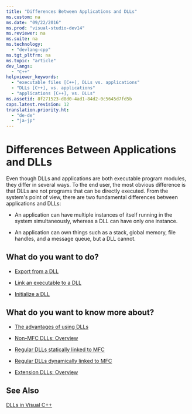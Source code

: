 ```yaml
---
title: "Differences Between Applications and DLLs"
ms.custom: na
ms.date: "09/22/2016"
ms.prod: "visual-studio-dev14"
ms.reviewer: na
ms.suite: na
ms.technology: 
  - "devlang-cpp"
ms.tgt_pltfrm: na
ms.topic: "article"
dev_langs: 
  - "C++"
helpviewer_keywords: 
  - "executable files [C++], DLLs vs. applications"
  - "DLLs [C++], vs. applications"
  - "applications [C++], vs. DLLs"
ms.assetid: 8f271523-d8d0-4ad1-84d2-0c5645d7fd5b
caps.latest.revision: 12
translation.priority.ht: 
  - "de-de"
  - "ja-jp"
---
```

# Differences Between Applications and DLLs
Even though DLLs and applications are both executable program modules, they differ in several ways. To the end user, the most obvious difference is that DLLs are not programs that can be directly executed. From the system's point of view, there are two fundamental differences between applications and DLLs:  
  
-   An application can have multiple instances of itself running in the system simultaneously, whereas a DLL can have only one instance.  
  
-   An application can own things such as a stack, global memory, file handles, and a message queue, but a DLL cannot.  
  
## What do you want to do?  
  
-   [Export from a DLL](../vs140/exporting-from-a-dll.md)  
  
-   [Link an executable to a DLL](../vs140/linking-an-executable-to-a-dll.md)  
  
-   [Initialize a DLL](../vs140/initializing-a-dll.md)  
  
## What do you want to know more about?  
  
-   [The advantages of using DLLs](../vs140/advantages-of-using-dlls.md)  
  
-   [Non-MFC DLLs: Overview](../vs140/non-mfc-dlls--overview.md)  
  
-   [Regular DLLs statically linked to MFC](../vs140/regular-dlls-statically-linked-to-mfc.md)  
  
-   [Regular DLLs dynamically linked to MFC](../vs140/regular-dlls-dynamically-linked-to-mfc.md)  
  
-   [Extension DLLs: Overview](../vs140/extension-dlls--overview.md)  
  
## See Also  
 [DLLs in Visual C++](../vs140/dlls-in-visual-c--.md)
